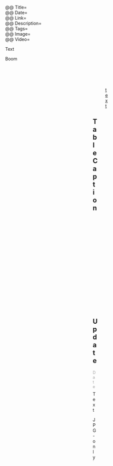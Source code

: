 @@ Title=  
@@ Date=  
@@ Link=  
@@ Description=  
@@ Tags=  
@@ Image=  
@@ Video=

<div class="topstory">

Text

</div>

<div class="takehome">Boom</div>

<figure>
<figure class="iphone">
<figure class="applewatch">
<figure class="wide">
<figure class="figleft">
<figure class="fright">
<figure class="twoleft">
<figure class="tworight">
	<a class="nohover" href="contentlink">
		<img src="imagelink" alt="text" />
	</a>
	<figcaption><a href="">text</a></figcaption>
</figure>

<h2 class="tablecaption" id="tablename">TableCaption</h2>

| First Header  | Second Header | Third Header         |
| :------------ | :-----------: | -------------------: |
| First row     | Data          | Very long data entry |
| Second row    | **Cell**      | *Cell*               |
| Third row     | Cell that spans across two columns  ||

<div class="update">

## Update
<p style="font-size:0.9em; color:#9e9e9e;margin:0.5em auto -0.5em auto">Date</p>

Text

JPG-only <img src="imagelink" style="border: 2px solid #ddd;border-radius: 0.2em" alt="" />

</div>